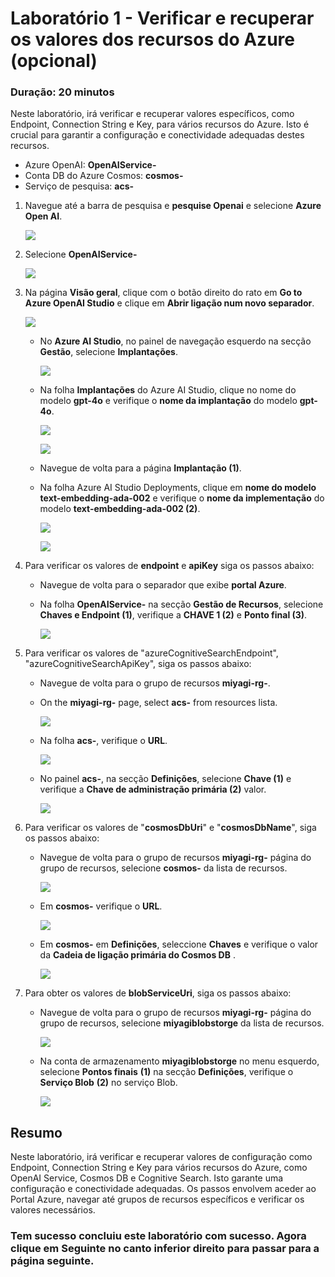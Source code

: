 # Laboratório 1 - Verificar e recuperar os valores dos recursos do Azure (opcional)

### Duração: 20 minutos

Neste laboratório, irá verificar e recuperar valores específicos, como Endpoint, Connection String e Key, para vários recursos do Azure. Isto é crucial para garantir a configuração e conectividade adequadas destes recursos.

 - Azure OpenAI: **OpenAIService-<inject key="DeploymentID" enableCopy="false"/>**
 - Conta DB do Azure Cosmos: **cosmos-<inject key="DeploymentID" enableCopy="false"/>**
 - Serviço de pesquisa: **acs-<inject key="DeploymentID" enableCopy="false"/>**

1. Navegue até a barra de pesquisa e **pesquise Openai** e selecione **Azure Open AI**.

      ![](../Media/813.png)

1. Selecione **OpenAIService-<inject key="DeploymentID" enableCopy="false"/>**

      ![](../Media/814.png)

1. Na página **Visão geral**, clique com o botão direito do rato em **Go to Azure OpenAI Studio** e clique em **Abrir ligação num novo separador**.

      ![](../Media/815.png)

    - No **Azure AI Studio**, no painel de navegação esquerdo na secção **Gestão**, selecione **Implantações**.

      ![](../Media/816.png)

    - Na folha **Implantações** do Azure AI Studio, clique no nome do modelo **gpt-4o** e verifique o **nome da implantação** do modelo **gpt-4o**.

      ![](../Media/817.png)

      ![](../Media/818.png)

    - Navegue de volta para a página **Implantação (1)**.

    - Na folha Azure AI Studio Deployments, clique em **nome do modelo text-embedding-ada-002** e verifique o **nome da implementação** do modelo **text-embedding-ada-002 (2)**.

      ![](../Media/819.png)

      ![](../Media/820.png)

1. Para verificar os valores de **endpoint** e **apiKey** siga os passos abaixo:

    - Navegue de volta para o separador que exibe **portal Azure**.

    - Na folha **OpenAIService-<inject key="DeploymentID" enableCopy="false"/>** na secção **Gestão de Recursos**, selecione **Chaves e Endpoint (1)**, verifique a **CHAVE 1 (2)** e **Ponto final (3)**.

      ![](../Media/821.png)

1. Para verificar os valores de "azureCognitiveSearchEndpoint", "azureCognitiveSearchApiKey", siga os passos abaixo:

    - Navegue de volta para o grupo de recursos **miyagi-rg-<inject key="DeploymentID" enableCopy="false"/>**.

    - On the **miyagi-rg-<inject key="DeploymentID" enableCopy="false"/>** page, select **acs-<inject key="DeploymentID" enableCopy="false"/>** from resources lista.

      ![](../Media/822.png)

    - Na folha **acs-<inject key="DeploymentID" enableCopy="false"/>**, verifique o **URL**.

      ![](../Media/824.png)

    - No painel **acs-<inject key="DeploymentID" enableCopy="false"/>**, na secção **Definições**, selecione **Chave (1)** e verifique a **Chave de administração primária (2)** valor.

      ![](../Media/825.png)

1. Para verificar os valores de "**cosmosDbUri**" e "**cosmosDbName**", siga os passos abaixo:

    - Navegue de volta para o grupo de recursos **miyagi-rg-<inject key="DeploymentID" enableCopy="false"/>** página do grupo de recursos, selecione **cosmos-<inject key="DeploymentID" enableCopy= "false"/>** da lista de recursos.

      ![](../Media/826.png)

    - Em **cosmos-<inject key="DeploymentID" enableCopy="false"/>** verifique o **URL**.

      ![](../Media/827.png)

    - Em **cosmos-<inject key="DeploymentID" enableCopy="false"/>** em **Definições**, seleccione **Chaves** e verifique o valor da **Cadeia de ligação primária do Cosmos DB** .

      ![](../Media/828.png)

1. Para obter os valores de **blobServiceUri**, siga os passos abaixo:

    - Navegue de volta para o grupo de recursos **miyagi-rg-<inject key="DeploymentID" enableCopy="false"/>** página do grupo de recursos, selecione **miyagiblobstorge<inject key="DeploymentID" enableCopy=" false"/>** da lista de recursos.

      ![](../Media/829.png)

    - Na conta de armazenamento **miyagiblobstorge<inject key="DeploymentID" enableCopy="false"/>** no menu esquerdo, selecione **Pontos finais** **(1)** na secção **Definições**, verifique o **Serviço Blob** **(2)** no serviço Blob.

      ![](../Media/830.png)

## Resumo
Neste laboratório, irá verificar e recuperar valores de configuração como Endpoint, Connection String e Key para vários recursos do Azure, como OpenAI Service, Cosmos DB e Cognitive Search. Isto garante uma configuração e conectividade adequadas. Os passos envolvem aceder ao Portal Azure, navegar até grupos de recursos específicos e verificar os valores necessários.

### Tem sucesso concluiu este laboratório com sucesso. Agora clique em **Seguinte** no canto inferior direito para passar para a página seguinte.
